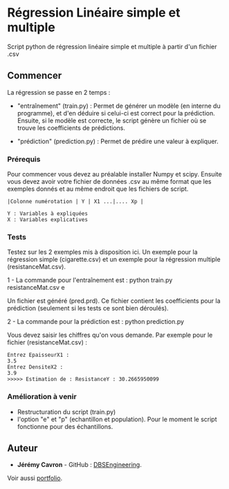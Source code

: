 # Régression Linéaire simple et multiple

Script python de régression linéaire simple et multiple à partir d'un fichier .csv

## Commencer

La régression se passe en 2 temps :

-  "entraînement" (train.py) : Permet de générer un modèle (en interne du programme), et d'en déduire si celui-ci est correct pour la prédiction. Ensuite, si le modèle est correcte, le script génère un fichier où se trouve les coefficients de prédictions.

-  "prédiction" (prediction.py) : Permet de prédire une valeur à expliquer.

### Prérequis

Pour commencer vous devez au préalable installer Numpy et scipy.
Ensuite vous devez avoir votre fichier de données .csv au même format que les exemples donnés et au même endroit que les fichiers de script.

```
|Colonne numérotation | Y | X1 ...|.... Xp |

Y : Variables à expliquées
X : Variables explicatives
```

### Tests

Testez sur les 2 exemples mis à disposition ici. Un exemple pour la régression simple (cigarette.csv) et un exemple pour la régression multiple (resistanceMat.csv).

1 - La commande pour l'entraînement est : python train.py resistanceMat.csv e

Un fichier est généré (pred.prd). Ce fichier contient les coefficients pour la prédiction (seulement si les tests ce sont bien déroulés).

2 - La commande pour la prédiction est : python prediction.py

Vous devez saisir les chiffres qu'on vous demande. Par exemple pour le fichier (resistanceMat.csv) :
```
Entrez EpaisseurX1 :
3.5
Entrez DensiteX2 :
3.9
>>>>> Estimation de : ResistanceY : 30.2665950099
```

### Amélioration à venir

- Restructuration du script (train.py)
- l'option "e" et "p" (echantillon et population). Pour le moment le script fonctionne pour des échantillons.

## Auteur

* **Jérémy Cavron** - GitHub : [DBSEngineering](https://github.com/dbsengineering).

Voir aussi [portfolio](http://www.dbs.bzh/portfolio).
